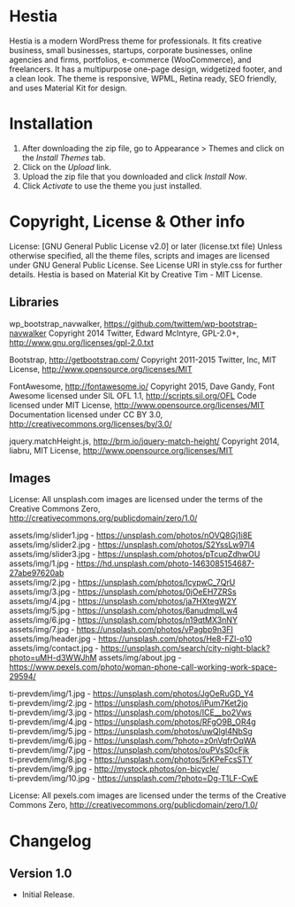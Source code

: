 # Hestia #
Hestia is a modern WordPress theme for professionals. It fits creative business, small businesses, startups, corporate businesses, online agencies and firms, portfolios, e-commerce (WooCommerce), and freelancers. It has a multipurpose one-page design, widgetized footer, and a clean look. The theme is responsive, WPML, Retina ready, SEO friendly, and uses Material Kit for design.
# Installation #
1. After downloading the zip file, go to Appearance > Themes and click on the *Install Themes* tab.
2. Click on the *Upload* link.
3. Upload the zip file that you downloaded and click *Install Now*.
4. Click *Activate* to use the theme you just installed.

# Copyright, License & Other info #

License: [GNU General Public License v2.0] or later (license.txt file)
Unless otherwise specified, all the theme files, scripts and images are licensed under GNU General Public License. See License URI in style.css for further details.
Hestia is based on Material Kit by Creative Tim - MIT License.

## Libraries ##

wp_bootstrap_navwalker, https://github.com/twittem/wp-bootstrap-navwalker
Copyright 2014 Twitter, Edward McIntyre, GPL-2.0+, http://www.gnu.org/licenses/gpl-2.0.txt

Bootstrap, http://getbootstrap.com/
Copyright 2011-2015 Twitter, Inc, MIT License, http://www.opensource.org/licenses/MIT

FontAwesome, http://fontawesome.io/
Copyright 2015, Dave Gandy,
Font Awesome licensed under SIL OFL 1.1, http://scripts.sil.org/OFL
Code licensed under MIT License, http://www.opensource.org/licenses/MIT
Documentation licensed under CC BY 3.0, http://creativecommons.org/licenses/by/3.0/

jquery.matchHeight.js, http://brm.io/jquery-match-height/
Copyright 2014, liabru, MIT License, http://www.opensource.org/licenses/MIT

## Images ##

License: All unsplash.com images are licensed under the terms of the Creative Commons Zero, http://creativecommons.org/publicdomain/zero/1.0/


assets/img/slider1.jpg - https://unsplash.com/photos/nOVQ8Gj1i8E  
assets/img/slider2.jpg - https://unsplash.com/photos/S2YssLw97l4  
assets/img/slider3.jpg - https://unsplash.com/photos/pTcupZdhwOU  
assets/img/1.jpg - https://hd.unsplash.com/photo-1463085154687-27abe97620ab  
assets/img/2.jpg - https://unsplash.com/photos/IcypwC_7QrU  
assets/img/3.jpg - https://unsplash.com/photos/0jOeEH7ZRSs  
assets/img/4.jpg - https://unsplash.com/photos/ja7HXtegW2Y  
assets/img/5.jpg - https://unsplash.com/photos/6anudmpILw4  
assets/img/6.jpg - https://unsplash.com/photos/n19qtMX3nNY  
assets/img/7.jpg - https://unsplash.com/photos/vPagbp9n3FI  
assets/img/header.jpg - https://unsplash.com/photos/He8-FZl-o10  
assets/img/contact.jpg - https://unsplash.com/search/city-night-black?photo=uMH-d3WWJhM
assets/img/about.jpg - https://www.pexels.com/photo/woman-phone-call-working-work-space-29594/

ti-prevdem/img/1.jpg - https://unsplash.com/photos/JgOeRuGD_Y4  
ti-prevdem/img/2.jpg - https://unsplash.com/photos/iPum7Ket2jo  
ti-prevdem/img/3.jpg - https://unsplash.com/photos/ICE__bo2Vws  
ti-prevdem/img/4.jpg - https://unsplash.com/photos/RFgO9B_OR4g  
ti-prevdem/img/5.jpg - https://unsplash.com/photos/uwQlgl4NbSg  
ti-prevdem/img/6.jpg - https://unsplash.com/?photo=z0nVqfrOqWA  
ti-prevdem/img/7.jpg - https://unsplash.com/photos/ouPVsS0cFjk  
ti-prevdem/img/8.jpg - https://unsplash.com/photos/5rKPeFcsSTY  
ti-prevdem/img/9.jpg - http://mystock.photos/on-bicycle/  
ti-prevdem/img/10.jpg - https://unsplash.com/?photo=Dg-T1LF-CwE  



License: All pexels.com images are licensed under the terms of the Creative Commons Zero, http://creativecommons.org/publicdomain/zero/1.0/	



# Changelog #

## Version 1.0 ##

- Initial Release.